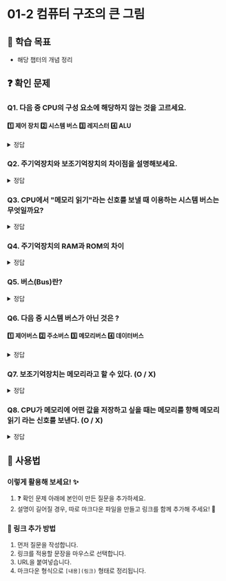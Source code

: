 # 01-2 컴퓨터 구조의 큰 그림

## 📌 학습 목표
- 해당 챕터의 개념 정리

## ❓ 확인 문제

### Q1. 다음 중 CPU의 구성 요소에 해당하지 않는 것을 고르세요.

#### 1️⃣ 제어 장치  2️⃣ 시스템 버스 3️⃣ 레지스터 4️⃣ ALU

<details>
<summary>정답</summary>

#### 2️⃣ 시스템 버스 : 메인 보드에 연결된 컴퓨터의 네가지 핵심 부품들이 정보를 교환하는 통로를 말합니다. 

**CPU 구성 요소 세가지**
#### 1️⃣ 제어 장치 : 제어 신호를 보내고 명령어를 해석하는 장치입니다.
#### 3️⃣ 레지스터 : 프로그램 실행에 관련된 값들을 임시적으로 저장하는 역할을 하는 작은 임시 저장 장치입니다.
#### 4️⃣ ALU : CPU 내에서 계산을 담당하는 부분입니다. 산술논리연산장치 라고도 합니다.

</details>

### Q2. 주기억장치와 보조기억장치의 차이점을 설명해보세요.

<details>
<summary>정답</summary>

#### 주기억장치 : RAM(메모리 라고도 함), ROM이 이에 해당합니다. 현재 실행되고 있는 프로그램의 명령어나 데이터를 주소값에 정돈하여 저장하는 역할을 합니다. 단, 컴퓨터가 종료될 시 저장 내용이 사라집니다.

#### 보조기억장치 : HDD, SSD, USB, CD 등이 해당합니다. 주기억장치보다 저장 용량이 크고, 컴퓨터가 종료되어도 저장한 내용이 사라지지 않습니다. 그렇기에, 보관하고 싶은 프로그램 정보들이 저장됩니다.

</details>

### Q3. CPU에서 "메모리 읽기"라는 신호를 보낼 때 이용하는 시스템 버스는 무엇일까요?

<details>
<summary>정답</summary>

#### 제어 버스 : 제어 신호를 주고받는 통로이며, "메모리 읽기"는 제어 신호에 해당하기 때문.

</details>

### Q4. 주기억장치의 RAM과 ROM의 차이

<details>
<summary>정답</summary>

**RAM(Random Acess Memory)** 은 말 그대로 랜덤 엑세스 메모리다. 우리가 아는 램수면의 램은 아니다.( >_* ) 메인메모리에 주로 사용되며 전원을 켜고 있을 떄는 데이터를 사용 가능하지만, 전원이 꺼지면 데이터가 사라지는 휘발성 메모리다.

**ROM(Read Only Memory)** 는 한번 저장한 테이터를 빠른 속도로 읽어낼 수 있다는 장점이 있지만, 다시 기록은 불가능 하기 때문에 현대에 들어서서는 사용 범위가 많이 줄어들었다.
그럼에도 한번 기록된게 변경 불가능 하다는 특성을 이용 할 때는 매우 유용하다.

</details>

### Q5. 버스(Bus)란?

<details>
<summary>정답</summary>

**버스(Bus)**의 어원은 "버스"라는 단어가 라틴어의 "omnibus(모두를 위한)"에서 유래했다는 점에 있다. "Omnibus"는 '모두를 위한', 즉 '여러 사람을 동시에 수송하는' 뜻을 가지고 있다다. 이 단어에서 버스라는 용어가 발전해, 데이터를 여러 장치들이 동시에 공유할 수 있는 통로로서의 개념으로 사용되기 시작했다.

컴퓨터 하드웨어는 크게 **중앙처리장치(CPU)** , **메인 메모리(기억 장치)** , **입출력 장치**로 나뉘며 이들은 모두 버스(Bus)로 연결되어 있다. **버스(Bus)** 란 CPU, 주기억 장치, 외부의 입출력 장치 사이의 정보 전송을 위한 전기적 통로이다.  즉, 컴퓨터의 많은 장치들이 서로 데이터를 주고 받기 위한 통로이며 버스의 크기, 버스를 통한 데이터 전송 속도가 시스템의 성능을 좌우한다.

</details>



### Q6. 다음 중 시스템 버스가 아닌 것은 ?
#### 1️⃣ 제어버스  2️⃣ 주소버스 3️⃣ 메모리버스 4️⃣ 데이터버스

<details>
<summary>정답</summary>

#### 3️⃣ 메모리버스 

</details>


### Q7. 보조기억장치는 메모리라고 할 수 있다. (O / X)

<details>
<summary>정답</summary>

#### X
주기억장치는 실행되는 프로그램의 명령어와 데이터를 저장하지만, 전원이 꺼지면 저장된 내용을 잃는다. 주기억장치는 메모리라고도 한다.

</details>


### Q8. CPU가 메모리에 어떤 값을 저장하고 싶을 때는 메모리를 향해 메모리 읽기 라는 신호를 보낸다. (O / X)

<details>
<summary>정답</summary>

#### X
CPU가 메모리에 저장된 값을 읽고 싶을 때는 메모리를 향해 메모리 읽기라는 제어신호를 보낸다.
CPU가 메모리에 어떤 값을 저장하고 싶을 때는 메모리를 향해 메모리 쓰기 라는 신호를 보낸다.

</details>


## 📝 사용법  
### 이렇게 활용해 보세요! ✨  
1. ❓ 확인 문제 아래에 본인이 만든 질문을 추가하세요.  
2. 설명이 길어질 경우, 따로 마크다운 파일을 만들고 링크를 함께 추가해 주세요! 🔗  

### 🔗 링크 추가 방법  
1. 먼저 질문을 작성합니다.  
2. 링크를 적용할 문장을 마우스로 선택합니다.  
3. URL을 붙여넣습니다.  
4. 마크다운 형식으로 `[내용](링크)` 형태로 정리됩니다.  
